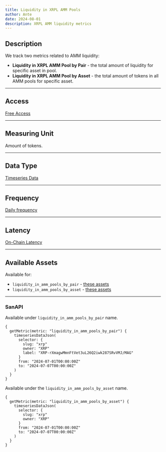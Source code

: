 ```yaml
---
title: Liquidity in XRPL AMM Pools
author: Ante
date: 2024-08-01
description: XRPL AMM liquidity metrics
---
```


## Description

We track two metrics related to AMM liquidity:

- **Liquidity in XRPL AMM Pool by Pair** - the total amount of liquidity for specific asset in pool.
- **Liquidity in XRPL AMM Pool by Asset** - the total amount of tokens in all AMM pools for specific asset.

---

## Access

[Free Access](/metrics/details/access#free-access)

---

## Measuring Unit

Amount of tokens.

---

## Data Type

[Timeseries Data](/metrics/details/data-type#timeseries-data)

---

## Frequency

[Daily frequency](/metrics/details/frequency/#daily-frequency)

---

## Latency

[On-Chain Latency](/metrics/details/latency#on-chain-latency)

---

## Available Assets

Available for:
- `liquidity_in_amm_pools_by_pair` - [these assets](https://api.santiment.net/graphiql?variables=&query=%7B%0A%20%20getMetric(metric%3A%20%22liquidity_in_amm_pools_by_pair%22)%20%7B%0A%20%20%20%20metadata%20%7B%0A%20%20%20%20%20%20availableSlugs%0A%20%20%20%20%7D%0A%20%20%7D%0A%7D%0A)
- `liquidity_in_amm_pools_by_asset` - [these assets](https://api.santiment.net/graphiql?variables=&query=%7B%0A%20%20getMetric(metric%3A%20%22liquidity_in_amm_pools_by_asset%22)%20%7B%0A%20%20%20%20metadata%20%7B%0A%20%20%20%20%20%20availableSlugs%0A%20%20%20%20%7D%0A%20%20%7D%0A%7D%0A)

---

### SanAPI

Available under `liquidity_in_amm_pools_by_pair` name.

```graphql-explorer
{
  getMetric(metric: "liquidity_in_amm_pools_by_pair") {
    timeseriesDataJson(
      selector: {
        slug: "xrp"
        owner: "XRP"
        label: "XRP-rXmagwMmnFtVet3uL26Q2iwk287SRvVMJ/MAG"
      }
      from: "2024-07-01T00:00:00Z"
      to: "2024-07-07T00:00:00Z"
    )
  }
}
```

Available under the `liquidity_in_amm_pools_by_asset` name.

```graphql-explorer
{
  getMetric(metric: "liquidity_in_amm_pools_by_asset") {
    timeseriesDataJson(
      selector: {
        slug: "xrp"
        owner: "XRP"
      }
      from: "2024-07-01T00:00:00Z"
      to: "2024-07-07T00:00:00Z"
    )
  }
}
```
